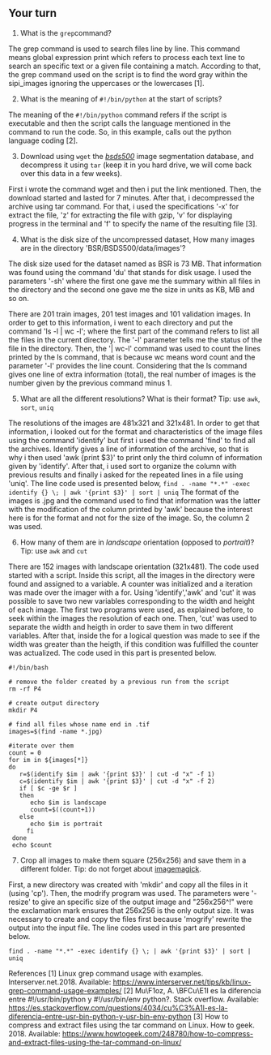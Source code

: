 



## Your turn

1. What is the ``grep``command?

The grep command is used to search files line by line. This command means global expression print which refers to process each text line to search an specific text or a given file containing a match. According to that, the grep command used on the script is to find the word gray within the sipi_images ignoring the uppercases or the lowercases [1].

2. What is the meaning of ``#!/bin/python`` at the start of scripts?

The meaning of the ``#!/bin/python`` command refers if the script is executable and then the script calls the language mentioned in the command to run the code. So, in this example, calls out the python language coding [2].  

3. Download using ``wget`` the [*bsds500*](https://www2.eecs.berkeley.edu/Research/Projects/CS/vision/grouping/resources.html#bsds500) image segmentation database, and decompress it using ``tar`` (keep it in you hard drive, we will come back over this data in a few weeks).

 First i wrote the command wget and then i put the link mentioned. Then, the download started and lasted for 7 minutes. After that, i decompressed the archive using tar command. For that, i used the specifications '-x' for extract the file, 'z' for extracting the file with gzip, 'v' for displaying progress in the terminal and 'f' to specify the name of the resulting file [3]. 

4. What is the disk size of the uncompressed dataset, How many images are in the directory 'BSR/BSDS500/data/images'?
 
The disk size used for the dataset named as BSR is 73 MB. That information was found using the command 'du' that stands for disk usage. I used the parameters '-sh' where the first one gave me the summary within all files in the directory and the second one gave me the size in units as KB, MB and so on.  

There are 201 train images, 201 test images and 101 validation images. In order to get to this information, i went to each directory and put the command 'ls -l | wc -l'; where the first part of the command refers to list all the files in the current directory. The '-l' parameter tells me the status of the file in the directory. Then, the '| wc-l' command was used to count the lines printed by the ls command, that is because wc means word count and the parameter '-l' provides the line count. Considering that the ls command gives one line of extra information (total), the real number of images is the number given by the previous command minus 1.  

5. What are all the different resolutions? What is their format? Tip: use ``awk``, ``sort``, ``uniq`` 

The resolutions of the images are 481x321 and 321x481. In order to get that information, i looked out for the format and characteristics of the image files using the command 'identify' but first i used the command 'find' to find all the archives. Identify gives a line of information of the archive, so that is why i then used 'awk {print $3}' to print only the third column of information given by 'identify'. After that, i used sort to organize the column with previous results and finally i asked for the repeated lines in a file using 'uniq'. 
The line code used is presented below, 
```find . -name "*.*" -exec identify {} \; | awk '{print $3}' | sort | uniq```
The format of the images is .jpg and the command used to find that information was the latter with the modification of the column printed by 'awk' because the interest here is for the format and not for the size of the image. So, the column 2 was used. 

6. How many of them are in *landscape* orientation (opposed to *portrait*)? Tip: use ``awk`` and ``cut``
 
There are 152 images with landscape orientation (321x481). The code used started with a script. Inside this script, all the images in the directory were found and assigned to a variable. A counter was initialized and a iteration was made over the imager with a for. Using 'identify','awk' and 'cut' it was possible to save two new variables corresponding to the width and height of each image. The first two programs were used, as explained before, to seek within the images the resolution of each one. Then, 'cut' was used to separate the width and heigth in order to save them in two different variables. After that, inside the for a logical question was made to see if the width was greater than the heigth, if this condition was fulfilled the counter was actualized. The code used in this part is presented below.
```
#!/bin/bash

# remove the folder created by a previous run from the script
rm -rf P4

# create output directory
mkdir P4

# find all files whose name end in .tif
images=$(find -name *.jpg)

#iterate over them
count = 0
for im in ${images[*]}
do
   r=$(identify $im | awk '{print $3}' | cut -d "x" -f 1)
   c=$(identify $im | awk '{print $3}' | cut -d "x" -f 2)
   if [ $c -ge $r ]
   then
      echo $im is landscape
      count=$((count+1))
   else
      echo $im is portrait
     fi
 done
 echo $count
```
7. Crop all images to make them square (256x256) and save them in a different folder. Tip: do not forget about  [imagemagick](http://www.imagemagick.org/script/index.php).

First, a new directory was created with 'mkdir' and copy all the files in it (using 'cp'). Then, the modrify program was used. The parameters were '-resize' to give an specific size of the output image and "256x256^!" were the exclamation mark ensures that 256x256 is the only output size. It was necessary to create and copy the files first because 'mogrify' rewrite the output into the input file. The line codes used in this part are presented below.
```mogrify -resize "256x256^!"  *.jpg
find . -name "*.*" -exec identify {} \; | awk '{print $3}' | sort | uniq
```
References
[1] Linux grep command usage with examples. Interserver.net.2018. Available: https://www.interserver.net/tips/kb/linux-grep-command-usage-examples/
[2] Mu\F1oz, A. \BFCu\E1l es la diferencia entre  #!/usr/bin/python y #!/usr/bin/env python?. Stack overflow. Available: https://es.stackoverflow.com/questions/4034/cu%C3%A1l-es-la-diferencia-entre-usr-bin-python-y-usr-bin-env-python
[3] How to compress and extract files using the tar command on Linux. How to geek. 2018. Available:  https://www.howtogeek.com/248780/how-to-compress-and-extract-files-using-the-tar-command-on-linux/


